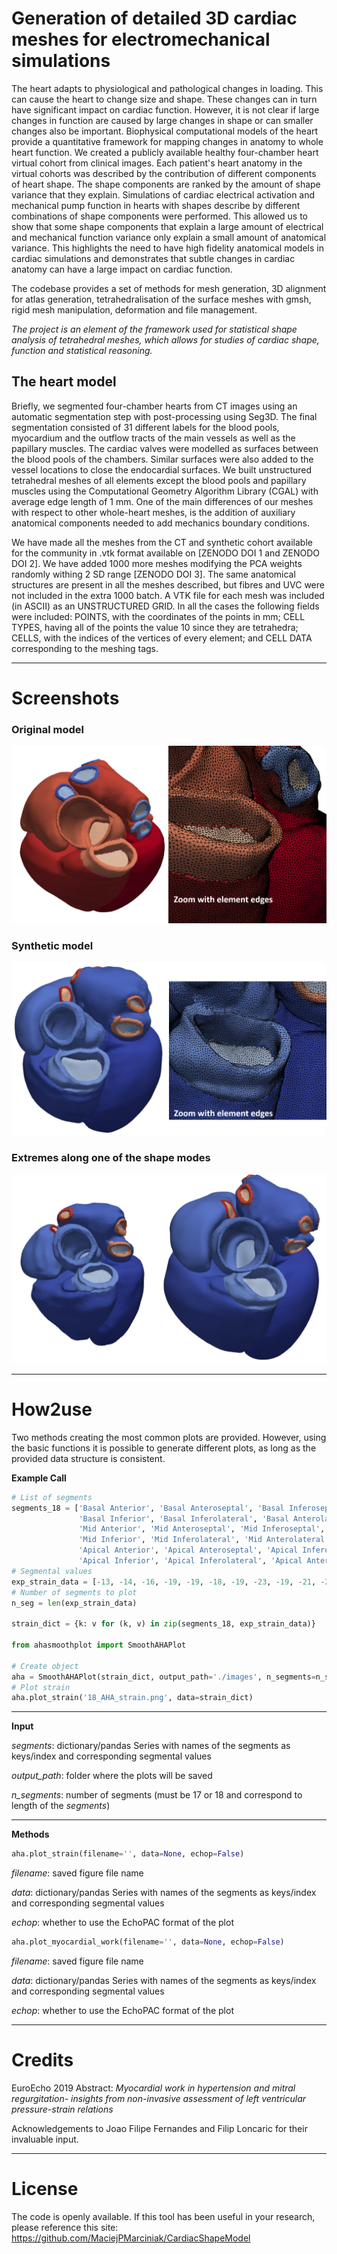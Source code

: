 # Generation of detailed 3D cardiac meshes for electromechanical simulations
The heart adapts to physiological and pathological changes in loading. This can cause the heart to change size and shape. These changes can in turn have significant impact
on cardiac function. However, it is not clear if large changes in function are caused by large changes in shape or can smaller changes also be important. Biophysical
computational models of the heart provide a quantitative framework for mapping changes in anatomy to whole heart function. We created a publicly available healthy
four-chamber heart virtual cohort from clinical images. Each patient's heart anatomy in the virtual cohorts was described by the contribution of different components of heart
shape. The shape components are ranked by the amount of shape variance that they explain. Simulations of cardiac electrical activation and mechanical pump function in
hearts with shapes describe by different combinations of shape components were performed. This allowed us to show that some shape components that explain a large
amount of electrical and mechanical function variance only explain a small amount of anatomical variance. This highlights the need to have high fidelity anatomical models in
cardiac simulations and demonstrates that subtle changes in cardiac anatomy can have a large impact on cardiac function.

The codebase provides a set of methods for mesh generation, 3D alignment for atlas generation, tetrahedralisation of the
surface meshes with gmsh, rigid mesh manipulation, deformation and file management. 

*The project is an element of the framework used for statistical shape analysis of tetrahedral meshes, which allows for 
studies of cardiac shape, function and statistical reasoning.*

## The heart model
Briefly, we segmented four-chamber hearts from CT images using an automatic segmentation step with post-processing using Seg3D. The final segmentation consisted of 31
different labels for the blood pools, myocardium and the outflow tracts of the main vessels as well as the papillary muscles. The cardiac valves were modelled as surfaces
between the blood pools of the chambers. Similar surfaces were also added to the vessel locations to close the endocardial surfaces. We built unstructured tetrahedral meshes of
all elements except the blood pools and papillary muscles using the Computational Geometry Algorithm Library (CGAL) with average edge length of 1 mm. One of
the main differences of our meshes with respect to other whole-heart meshes, is the addition of auxiliary anatomical components needed to add mechanics boundary
conditions.

We have made all the meshes from the CT and synthetic cohort available for the
community in .vtk format available on [ZENODO DOI 1 and ZENODO DOI 2]. We
have added 1000 more meshes modifying the PCA weights randomly withing 2 SD
range [ZENODO DOI 3]. The same anatomical structures are present in all the meshes
described, but fibres and UVC were not included in the extra 1000 batch.
A VTK file for each mesh was included (in ASCII) as an UNSTRUCTURED GRID. In all
the cases the following fields were included: POINTS, with the coordinates of the points
in mm; CELL TYPES, having all of the points the value 10 since they are tetrahedra;
CELLS, with the indices of the vertices of every element; and CELL DATA corresponding
to the meshing tags.

---
# Screenshots
### Original model
![smooth plots](images/OriginalComplete.png  "One of the original meshes")

### Synthetic model
![smooth plots](images/SyntheticComplete.png  "Synthetic mesh with random mode weights")

### Extremes along one of the shape modes
![smooth plots](images/ExtremeComplete.png  "Extreme shapes")


---
# How2use
Two methods creating the most common plots are provided. However, using the basic functions it is possible to generate
different plots, as long as the provided data structure is consistent.

**Example Call**
```python
# List of segments
segments_18 = ['Basal Anterior', 'Basal Anteroseptal', 'Basal Inferoseptal',
               'Basal Inferior', 'Basal Inferolateral', 'Basal Anterolateral',
               'Mid Anterior', 'Mid Anteroseptal', 'Mid Inferoseptal',
               'Mid Inferior', 'Mid Inferolateral', 'Mid Anterolateral',
               'Apical Anterior', 'Apical Anteroseptal', 'Apical Inferoseptal',
               'Apical Inferior', 'Apical Inferolateral', 'Apical Anterolateral']
# Segmental values
exp_strain_data = [-13, -14, -16, -19, -19, -18, -19, -23, -19, -21, -20, -20, -24, -27, -28, -25, -26, -22]
# Number of segments to plot
n_seg = len(exp_strain_data)

strain_dict = {k: v for (k, v) in zip(segments_18, exp_strain_data)}

from ahasmoothplot import SmoothAHAPlot

# Create object
aha = SmoothAHAPlot(strain_dict, output_path='./images', n_segments=n_seg)
# Plot strain
aha.plot_strain('18_AHA_strain.png', data=strain_dict)
```

---
**Input**

*segments*: dictionary/pandas Series with names of the segments as keys/index and corresponding segmental values

*output_path*: folder where the plots will be saved

*n_segments*: number of segments (must be 17 or 18 and correspond to length of the *segments*)

---
**Methods**
```python
aha.plot_strain(filename='', data=None, echop=False)

```
*filename*: saved figure file name

*data*: dictionary/pandas Series with names of the segments as keys/index and corresponding segmental values

*echop*: whether to use the EchoPAC format of the plot

```python
aha.plot_myocardial_work(filename='', data=None, echop=False)

```
*filename*: saved figure file name

*data*: dictionary/pandas Series with names of the segments as keys/index and corresponding segmental values

*echop*: whether to use the EchoPAC format of the plot

---
# Credits
EuroEcho 2019 Abstract:
*Myocardial work in hypertension and mitral regurgitation- insights from non-invasive assessment of left ventricular 
pressure-strain relations*

Acknowledgements to Joao Filipe Fernandes and Filip Loncaric for their invaluable input. 

---
# License
The code is openly available. If this tool has been useful in your research, please reference this site: 
https://github.com/MaciejPMarciniak/CardiacShapeModel
